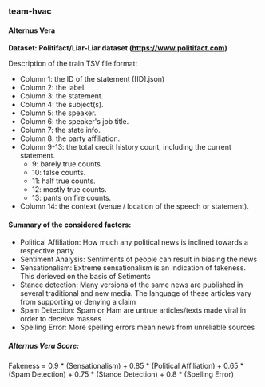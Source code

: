 ### team-hvac

#### Alternus Vera
**Dataset: Politifact/Liar-Liar dataset (https://www.politifact.com)**

Description of the train TSV file format:
- Column 1: the ID of the statement ([ID].json)
- Column 2: the label.
- Column 3: the statement.
- Column 4: the subject(s).
- Column 5: the speaker.
- Column 6: the speaker's job title.
- Column 7: the state info.
- Column 8: the party affiliation.
- Column 9-13: the total credit history count, including the current statement. 
  - 9: barely true counts.
  - 10: false counts.
  - 11: half true counts.
  - 12: mostly true counts.
  - 13: pants on fire counts.
- Column 14: the context (venue / location of the speech or statement).

#### Summary of the considered factors:
* Political Affiliation: How much any political news is inclined towards a respective party
* Sentiment Analysis: Sentiments of people can result in biasing the news
* Sensationalism: Extreme sensationalism is an indication of fakeness. This derieved on the basis of Setiments
* Stance detection: Many versions of the same news are published in several traditional and new media. The language of these articles vary from supporting or denying a claim
* Spam Detection: Spam or Ham are untrue articles/texts made viral in order to deceive masses
* Spelling Error: More spelling errors mean news from unreliable sources

##### Alternus Vera Score:
Fakeness = 0.9 * (Sensationalism) + 0.85 * (Political Affiliation) + 0.65 * (Spam Detection) + 0.75  * (Stance Detection) + 0.8 * (Spelling Error)	
